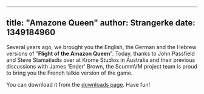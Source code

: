 
---
title: "Amazone Queen"
author: Strangerke
date: 1349184960
---

Several years ago, we brought you the English, the German and the Hebrew versions of "**Flight of the Amazon Queen**". Today, thanks to John Passfield and Steve Stamatiadis over at Krome Studios in Australia and their previous discussions with James 'Ender' Brown, the ScummVM project team is proud to bring you the French talkie version of the game.

You can download it from the [downloads page](/downloads/#extras). Have fun!

